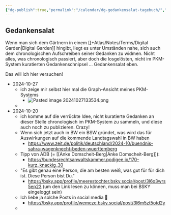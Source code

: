 ```yaml
---
{"dg-publish":true,"permalink":"/calendar/dg-gedankensalat-tagebuch/","tags":["class/diary"],"created":"2024-10-20","updated":"2024-10-27T13:35:56.674+01:00"}
---
```


## Gedankensalat

Wenn man sich dem Gärtnern in einem [[+Atlas/Notes/Terms/Digital Garden\|Digital Garden]] hingibt, liegt es unter Umständen nahe, sich auch dem chronologischen Aufschreiben seiner Gedanken zu widmen.
Nicht alles, was chronologisch passiert,  aber doch die losgelösten, nicht im PKM-System kuratierten Gedankenschnipsel ... Gedankensalat eben.

Das will ich hier versuchen!


- 2024-10-27
	- ich zeige mir selbst hier mal die Graph-Ansicht meines PKM-Systems 
		- ![Pasted image 20241027133534.png](/img/user/+/Pasted%20image%2020241027133534.png)
	- 
- 2024-10-20
	- ich komme auf die verrückte Idee, nicht kuratierte Gedanken an dieser Stelle chronologisch im PKM-System zu sammeln, und diese auch noch zu publizieren. Crazy! 
	- Wenn sich jetzt auch in  BW ein BSW gründet, was wird das für Auswirkungen auf die kommende Landtagswahl in BW haben 
		- https://www.zeit.de/politik/deutschland/2024-10/buendnis-sahra-wagenknecht-beden-wuerttemberg
	- Tipp von ADB (= [[Anke Domscheit-Berg\|Anke Domscheit-Berg]]):
		- https://bundesrechtsanwaltskammer.podigee.io/170-kurz_knackig_30 
	- "Es gibt genau eine Person, die am besten weiß, was gut für für dich ist. Diese Person bist Du." 
		- https://bsky.app/profile/meerestochter.bsky.social/post/3l6x3wrs5ep23 (um den Link lesen zu können, muss man bei BSKY eingeloggt sein)
	- Ich liebe ja solche Posts in social media 🤣
		- https://bsky.app/profile/wemeze.bsky.social/post/3l6m5zt5otd2y
	- 
